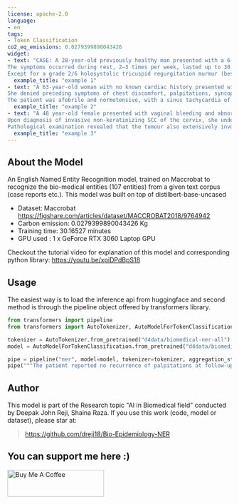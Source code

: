 ```yaml
---
license: apache-2.0
language:
- en
tags:
- Token Classification
co2_eq_emissions: 0.0279399890043426
widget:
- text: "CASE: A 28-year-old previously healthy man presented with a 6-week history of palpitations.
The symptoms occurred during rest, 2–3 times per week, lasted up to 30 minutes at a time and were associated with dyspnea.
Except for a grade 2/6 holosystolic tricuspid regurgitation murmur (best heard at the left sternal border with inspiratory accentuation), physical examination yielded unremarkable findings."
  example_title: "example 1"
- text: "A 63-year-old woman with no known cardiac history presented with a sudden onset of dyspnea requiring intubation and ventilatory support out of hospital.
She denied preceding symptoms of chest discomfort, palpitations, syncope or infection.
The patient was afebrile and normotensive, with a sinus tachycardia of 140 beats/min."
  example_title: "example 2"
- text: "A 48 year-old female presented with vaginal bleeding and abnormal Pap smears.
Upon diagnosis of invasive non-keratinizing SCC of the cervix, she underwent a radical hysterectomy with salpingo-oophorectomy which demonstrated positive spread to the pelvic lymph nodes and the parametrium.
Pathological examination revealed that the tumour also extensively involved the lower uterine segment."
  example_title: "example 3"
---
```


## About the Model
An English Named Entity Recognition model, trained on Maccrobat to recognize the bio-medical entities (107 entities) from a given text corpus (case reports etc.). This model was built on top of distilbert-base-uncased

- Dataset: Maccrobat https://figshare.com/articles/dataset/MACCROBAT2018/9764942
- Carbon emission: 0.0279399890043426 Kg
- Training time: 30.16527 minutes
- GPU used : 1 x GeForce RTX 3060 Laptop GPU

Checkout the tutorial video for explanation of this model and corresponding python library: https://youtu.be/xpiDPdBpS18

## Usage
The easiest way is to load the inference api from huggingface and second method is through the pipeline object offered by transformers library.
```python
from transformers import pipeline
from transformers import AutoTokenizer, AutoModelForTokenClassification

tokenizer = AutoTokenizer.from_pretrained("d4data/biomedical-ner-all")
model = AutoModelForTokenClassification.from_pretrained("d4data/biomedical-ner-all")

pipe = pipeline("ner", model=model, tokenizer=tokenizer, aggregation_strategy="simple") # pass device=0 if using gpu
pipe("""The patient reported no recurrence of palpitations at follow-up 6 months after the ablation.""")
```

## Author
This model is part of the Research topic "AI in Biomedical field" conducted by Deepak John Reji, Shaina Raza. If you use this work (code, model or dataset), please star at:
> https://github.com/dreji18/Bio-Epidemiology-NER

## You can support me here :)
<a href="https://www.buymeacoffee.com/deepakjohnreji" target="_blank"><img src="https://cdn.buymeacoffee.com/buttons/v2/default-yellow.png" alt="Buy Me A Coffee" style="height: 60px !important;width: 217px !important;" ></a>